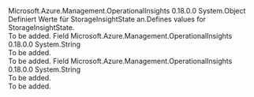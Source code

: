 <Type Name="StorageInsightState" FullName="Microsoft.Azure.Management.OperationalInsights.Models.StorageInsightState">
  <TypeSignature Language="C#" Value="public static class StorageInsightState" />
  <TypeSignature Language="ILAsm" Value=".class public auto ansi abstract sealed beforefieldinit StorageInsightState extends System.Object" />
  <TypeSignature Language="DocId" Value="T:Microsoft.Azure.Management.OperationalInsights.Models.StorageInsightState" />
  <TypeSignature Language="VB.NET" Value="Public Class StorageInsightState" />
  <TypeSignature Language="F#" Value="type StorageInsightState = class" />
  <AssemblyInfo>
    <AssemblyName>Microsoft.Azure.Management.OperationalInsights</AssemblyName>
    <AssemblyVersion>0.18.0.0</AssemblyVersion>
  </AssemblyInfo>
  <Base>
    <BaseTypeName>System.Object</BaseTypeName>
  </Base>
  <Interfaces />
  <Docs>
    <summary>
            <span data-ttu-id="ba19b-101">Definiert Werte für StorageInsightState an.</span><span class="sxs-lookup"><span data-stu-id="ba19b-101">Defines values for StorageInsightState.</span></span>
            </summary>
    <remarks>To be added.</remarks>
  </Docs>
  <Members>
    <Member MemberName="ERROR">
      <MemberSignature Language="C#" Value="public const string ERROR;" />
      <MemberSignature Language="ILAsm" Value=".field public static literal string ERROR" />
      <MemberSignature Language="DocId" Value="F:Microsoft.Azure.Management.OperationalInsights.Models.StorageInsightState.ERROR" />
      <MemberSignature Language="VB.NET" Value="Public Const ERROR As String " />
      <MemberSignature Language="F#" Value="val mutable ERROR : string" Usage="Microsoft.Azure.Management.OperationalInsights.Models.StorageInsightState.ERROR" />
      <MemberType>Field</MemberType>
      <AssemblyInfo>
        <AssemblyName>Microsoft.Azure.Management.OperationalInsights</AssemblyName>
        <AssemblyVersion>0.18.0.0</AssemblyVersion>
      </AssemblyInfo>
      <ReturnValue>
        <ReturnType>System.String</ReturnType>
      </ReturnValue>
      <Docs>
        <summary>To be added.</summary>
        <remarks>To be added.</remarks>
      </Docs>
    </Member>
    <Member MemberName="OK">
      <MemberSignature Language="C#" Value="public const string OK;" />
      <MemberSignature Language="ILAsm" Value=".field public static literal string OK" />
      <MemberSignature Language="DocId" Value="F:Microsoft.Azure.Management.OperationalInsights.Models.StorageInsightState.OK" />
      <MemberSignature Language="VB.NET" Value="Public Const OK As String " />
      <MemberSignature Language="F#" Value="val mutable OK : string" Usage="Microsoft.Azure.Management.OperationalInsights.Models.StorageInsightState.OK" />
      <MemberType>Field</MemberType>
      <AssemblyInfo>
        <AssemblyName>Microsoft.Azure.Management.OperationalInsights</AssemblyName>
        <AssemblyVersion>0.18.0.0</AssemblyVersion>
      </AssemblyInfo>
      <ReturnValue>
        <ReturnType>System.String</ReturnType>
      </ReturnValue>
      <Docs>
        <summary>To be added.</summary>
        <remarks>To be added.</remarks>
      </Docs>
    </Member>
  </Members>
</Type>